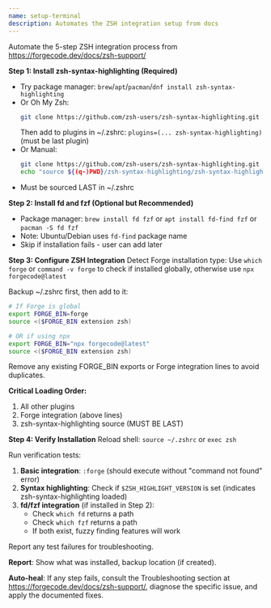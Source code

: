 ```yaml
---
name: setup-terminal
description: Automates the ZSH integration setup from docs
---
```


Automate the 5-step ZSH integration process from https://forgecode.dev/docs/zsh-support/

**Step 1: Install zsh-syntax-highlighting (Required)**
- Try package manager: `brew`/`apt`/`pacman`/`dnf install zsh-syntax-highlighting`
- Or Oh My Zsh:
  ```bash
  git clone https://github.com/zsh-users/zsh-syntax-highlighting.git ${ZSH_CUSTOM:-~/.oh-my-zsh/custom}/plugins/zsh-syntax-highlighting
  ```
  Then add to plugins in ~/.zshrc: `plugins=(... zsh-syntax-highlighting)` (must be last plugin)
- Or Manual:
  ```bash
  git clone https://github.com/zsh-users/zsh-syntax-highlighting.git
  echo "source ${(q-)PWD}/zsh-syntax-highlighting/zsh-syntax-highlighting.zsh" >> ${ZDOTDIR:-$HOME}/.zshrc
  ```
- Must be sourced LAST in ~/.zshrc

**Step 2: Install fd and fzf (Optional but Recommended)**
- Package manager: `brew install fd fzf` or `apt install fd-find fzf` or `pacman -S fd fzf`
- Note: Ubuntu/Debian uses `fd-find` package name
- Skip if installation fails - user can add later

**Step 3: Configure ZSH Integration**
Detect Forge installation type: Use `which forge` or `command -v forge` to check if installed globally, otherwise use `npx forgecode@latest`

Backup ~/.zshrc first, then add to it:
```bash
# If Forge is global
export FORGE_BIN=forge
source <($FORGE_BIN extension zsh)

# OR if using npx
export FORGE_BIN="npx forgecode@latest"
source <($FORGE_BIN extension zsh)
```
Remove any existing FORGE_BIN exports or Forge integration lines to avoid duplicates.

**Critical Loading Order:**
1. All other plugins
2. Forge integration (above lines)
3. zsh-syntax-highlighting source (MUST BE LAST)

**Step 4: Verify Installation**
Reload shell: `source ~/.zshrc` or `exec zsh`

Run verification tests:
1. **Basic integration**: `:forge` (should execute without "command not found" error)
2. **Syntax highlighting**: Check if `$ZSH_HIGHLIGHT_VERSION` is set (indicates zsh-syntax-highlighting loaded)
3. **fd/fzf integration** (if installed in Step 2):
   - Check `which fd` returns a path
   - Check `which fzf` returns a path
   - If both exist, fuzzy finding features will work

Report any test failures for troubleshooting.

**Report**: Show what was installed, backup location (if created).

**Auto-heal**: If any step fails, consult the Troubleshooting section at https://forgecode.dev/docs/zsh-support/, diagnose the specific issue, and apply the documented fixes.
